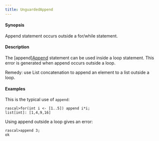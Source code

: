 ```yaml
---
title: UnguardedAppend
---
```


#### Synopsis

Append statement occurs outside a for/while statement.

#### Description

The [append][Append](../../Rascal/Statements/Append) statement can be used inside a loop statement.
This error is generated when append occurs outside a loop.

Remedy: use List concatenation to append an element to a list outside a loop.

#### Examples

This is the typical use of `append`:

```rascal-shell
rascal>for(int i <- [1..5]) append i*i;
list[int]: [1,4,9,16]
```
Using append outside a loop gives an error:

```rascal-shell
rascal>append 3;
ok
```



